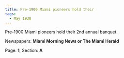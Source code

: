 ```yaml
---  
title: Pre-1900 Miami pioneers hold their  
tags:  
  - May 1938  
---  
```

  
Pre-1900 Miami pioneers hold their 2nd annual banquet.  
  
Newspapers: **Miami Morning News or The Miami Herald**  
  
Page: **1**, Section: **A** 
